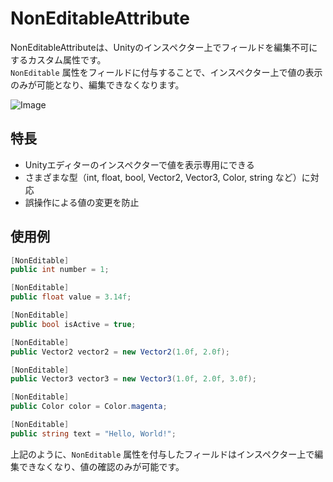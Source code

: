 ﻿# NonEditableAttribute

NonEditableAttributeは、Unityのインスペクター上でフィールドを編集不可にするカスタム属性です。  
`NonEditable` 属性をフィールドに付与することで、インスペクター上で値の表示のみが可能となり、編集できなくなります。

![Image](https://github-production-user-asset-6210df.s3.amazonaws.com/124390814/469060407-4537023c-4e81-450e-93ab-cb4db4087445.png?X-Amz-Algorithm=AWS4-HMAC-SHA256&X-Amz-Credential=AKIAVCODYLSA53PQK4ZA%2F20250722%2Fus-east-1%2Fs3%2Faws4_request&X-Amz-Date=20250722T075202Z&X-Amz-Expires=300&X-Amz-Signature=2026bce72f31ac9b19bf55de77c572b01ed9daec58f40b541ba3d5e076417c07&X-Amz-SignedHeaders=host)

## 特長

- Unityエディターのインスペクターで値を表示専用にできる
- さまざまな型（int, float, bool, Vector2, Vector3, Color, string など）に対応
- 誤操作による値の変更を防止

## 使用例

```csharp
[NonEditable]
public int number = 1;

[NonEditable]
public float value = 3.14f;

[NonEditable]
public bool isActive = true;

[NonEditable]
public Vector2 vector2 = new Vector2(1.0f, 2.0f);

[NonEditable]
public Vector3 vector3 = new Vector3(1.0f, 2.0f, 3.0f);

[NonEditable]
public Color color = Color.magenta;

[NonEditable]
public string text = "Hello, World!";
```

上記のように、`NonEditable` 属性を付与したフィールドはインスペクター上で編集できなくなり、値の確認のみが可能です。
